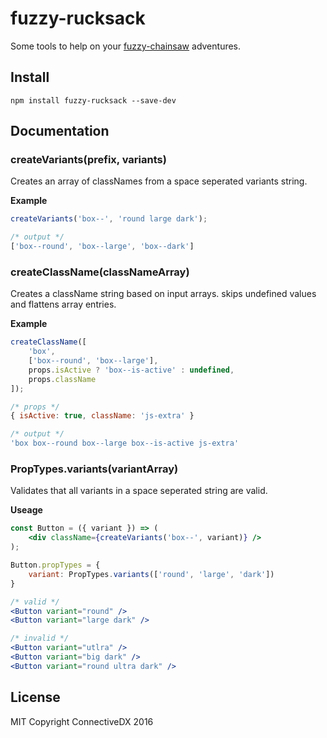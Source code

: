 # fuzzy-rucksack

Some tools to help on your [fuzzy-chainsaw](https://github.com/connectivedx/fuzzy-chainsaw) adventures.


## Install

```
npm install fuzzy-rucksack --save-dev
```


## Documentation


### createVariants(prefix, variants)

Creates an array of classNames from a space seperated variants string.

__Example__

```jsx
createVariants('box--', 'round large dark');

/* output */
['box--round', 'box--large', 'box--dark']
```


### createClassName(classNameArray)

Creates a className string based on input arrays. skips undefined values and flattens array entries.

__Example__

```jsx
createClassName([
	'box',
	['box--round', 'box--large'],
	props.isActive ? 'box--is-active' : undefined,
	props.className
]);

/* props */
{ isActive: true, className: 'js-extra' }

/* output */
'box box--round box--large box--is-active js-extra'
```


### PropTypes.variants(variantArray)

Validates that all variants in a space seperated string are valid.

__Useage__

```jsx
const Button = ({ variant }) => (
	<div className={createVariants('box--', variant)} />
);

Button.propTypes = {
	variant: PropTypes.variants(['round', 'large', 'dark'])
}

/* valid */
<Button variant="round" />
<Button variant="large dark" />

/* invalid */
<Button variant="utlra" />
<Button variant="big dark" />
<Button variant="round ultra dark" />
```


## License

MIT Copyright ConnectiveDX 2016
